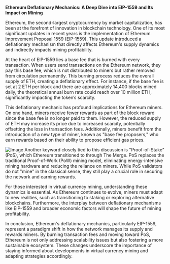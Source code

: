 **Ethereum Deflationary Mechanics: A Deep Dive into EIP-1559 and Its Impact on Mining**

Ethereum, the second-largest cryptocurrency by market capitalization, has been at the forefront of innovation in blockchain technology. One of its most significant updates in recent years is the implementation of Ethereum Improvement Proposal 1559 (EIP-1559). This update introduced a deflationary mechanism that directly affects Ethereum's supply dynamics and indirectly impacts mining profitability.

At the heart of EIP-1559 lies a base fee that is burned with every transaction. When users send transactions on the Ethereum network, they pay this base fee, which is not distributed to miners but rather removed from circulation permanently. This burning process reduces the overall supply of ETH, creating a deflationary effect. For instance, if the base fee is set at 2 ETH per block and there are approximately 14,400 blocks mined daily, the theoretical annual burn rate could reach over 10 million ETH, significantly impacting the token’s scarcity.

This deflationary mechanic has profound implications for Ethereum miners. On one hand, miners receive fewer rewards as part of the block reward since the base fee is no longer paid to them. However, the reduced supply of ETH may increase its price due to increased scarcity, potentially offsetting the loss in transaction fees. Additionally, miners benefit from the introduction of a new type of miner, known as "base fee proposers," who earn rewards based on their ability to propose efficient gas prices.


![Image](https://github.com/user-attachments/assets/31692037-0104-4703-abd1-696b6a7dd41b)
Another keyword closely tied to this discussion is "Proof-of-Stake" (PoS), which Ethereum transitioned to through The Merge. PoS replaces the traditional Proof-of-Work (PoW) mining model, eliminating energy-intensive mining hardware and reducing the reliance on miners. While PoS validators do not "mine" in the classical sense, they still play a crucial role in securing the network and earning rewards.

For those interested in virtual currency mining, understanding these dynamics is essential. As Ethereum continues to evolve, miners must adapt to new realities, such as transitioning to staking or exploring alternative blockchains. Furthermore, the interplay between deflationary mechanisms like EIP-1559 and broader economic factors will shape the future of mining profitability.

In conclusion, Ethereum's deflationary mechanics, particularly EIP-1559, represent a paradigm shift in how the network manages its supply and rewards miners. By burning transaction fees and moving toward PoS, Ethereum is not only addressing scalability issues but also fostering a more sustainable ecosystem. These changes underscore the importance of staying informed about developments in virtual currency mining and adapting strategies accordingly.